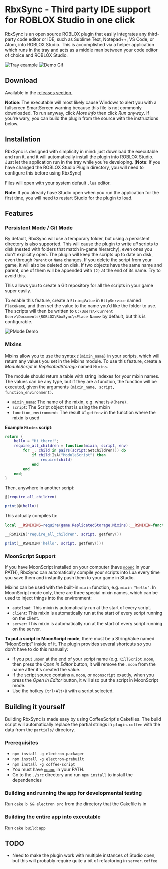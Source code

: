 # RbxSync - Third party IDE support for ROBLOX Studio in one click
RbxSync is an open source ROBLOX plugin that easily integrates any third-party code editor or IDE, such as Sublime Text, Notepad++, VS Code, or Atom, into ROBLOX Studio. This is accomplished via a helper application which runs in the tray and acts as a middle man between your code editor of choice and ROBLOX Studio. 

![Tray example](https://i.imgur.com/lqhr2sx.png)
![Demo Gif](https://i.imgur.com/z9oeWaF.gif)

## Download
Available in the [releases section.](https://github.com/evaera/RbxSync/releases/latest)

**Notice**: The executable will most likely cause Windows to alert you with a fullscreen SmartScreen warning because this file is not commonly downloaded. To run anyway, click *More info* then click *Run anyway*. If you're wary, you can build the plugin from the source with the instructions below.

## Installation 
RbxSync is designed with simplicity in mind: just download the executable and run it, and it will automatically install the plugin into ROBLOX Studio. Just let the application run in the tray while you're developing. (**Note**: If you have changed the ROBLOX Studio Plugin directory, you will need to configure this before using RbxSync)

Files will open with your system default `.lua` editor.

**Note**: If you already have Studio open when you run the application for the first time, you will need to restart Studio for the plugin to load.

## Features
### Persistent Mode / Git Mode
By default, RbxSync will use a temporary folder, but using a persistent directory is also supported. This will cause the plugin to write *all* scripts to disk (nested with folders that match in-game hierarchy), even ones you don't explicitly open. The plugin will keep the scripts up to date on disk, even through `Parent` or `Name` changes. If you delete the script from your game, it will also be deleted on disk. If two objects have the same name and parent, one of them will be appended with `(2)` at the end of its name. Try to avoid this.

This allows you to create a Git repository for all the scripts in your game super easily.

To enable this feature, create a `StringValue` in `HttpService` named `PlaceName`, and then set the value to the name you'd like the folder to use. The scripts will then be written to `C:\Users\<Current User>\Documents\ROBLOX\RbxSync\<Place Name>` by default, but this is configurable. 

![PMode Demo](http://i.imgur.com/3U2x9xr.png)

### Mixins
Mixins allow you to use the syntax `@(mixin_name)` in your scripts, which will return any values you set in the Mixins module. To use this feature, create a *ModuleScript* in *ReplicatedStorage* named `Mixins`. 

The module should return a table with string indexes for your mixin names. The values can be any type, but if they are a function, the function will be executed, given the arguments `(mixin_name, script, function_environment)`. 

- `mixin_name`: The name of the mixin, e.g. what is `@(here)`.
- `script`: The Script object that is using the mixin
- `function_environment`: The result of `getfenv` in the function where the mixin is used

**Example `Mixins` script**: 
```lua
return {
	hello = "Hi there!";
	require_all_children = function(mixin, script, env)
		for _, child in pairs(script:GetChildren()) do
			if child:IsA("ModuleScript") then
				require(child)
			end
		end
	end;
}
```

Then, anywhere in another script:

```lua
@(require_all_children)

print(@(hello))
```

This actually compiles to:

```lua
local __RSMIXINS=require(game.ReplicatedStorage.Mixins);__RSMIXIN=function(a,b,c)if type(__RSMIXINS[a])=='function'then return __RSMIXINS[a](a,b,c)else return __RSMIXINS[a]end end

__RSMIXIN('require_all_children', script, getfenv())

print(__RSMIXIN('hello', script, getfenv()))
```

### MoonScript Support
If you have MoonScript installed on your computer (have [`moonc`](http://moonscript.org/) in your PATH), RbxSync can automatically compile your scripts into Lua every time you save them and instantly push them to your game in Studio.

Mixins can be used with the built-in `mixin` function, e.g. `mixin "hello"`. In MoonScript mode only, there are three special mixin names, which can be used to inject things into the environment:

- `autoload`: This mixin is automatically run at the start of every script.
- `client`: This mixin is automatically run at the start of every script running on the client.
- `server`: This mixin is automatically run at the start of every script running on the server.

**To put a script in MoonScript mode**, there must be a StringValue named "MoonScript" inside of it. The plugin provides several shortcuts so you don't have to do this manually:
- If you put `.moon` at the end of your script name (e.g. `KillScript.moon`, then press the *Open in Editor* button, it will remove the `.moon` from the name after it's created the value.
- If the script source contains `m`, `moon`, or `moonscript` exactly, when you press the *Open in Editor* button, it will also put the script in MoonScript mode.
- Use the hotkey `Ctrl+Alt+B` with a script selected.

## Building it yourself
Building RbxSync is made easy by using CoffeeScript's Cakefiles. The build script will automatically replace the partial strings in `plugin.coffee` with the data from the `partials/` directory.

### Prerequisites 
- `npm install -g electron-packager`
- `npm install -g electron-prebuilt`
- `npm install -g coffee-script`
- You must have [`moonc`](http://moonscript.org/) in your PATH.
- Go to the `./src` directory and run `npm install` to install the dependencies

### Building and running the app for developmental testing
Run `cake b && electron src` from the directory that the Cakefile is in

### Building the entire app into executable
Run `cake build:app`

## TODO
- Need to make the plugin work with multiple instances of Studio open, but this will probably require quite a bit of refactoring in `server.coffee`